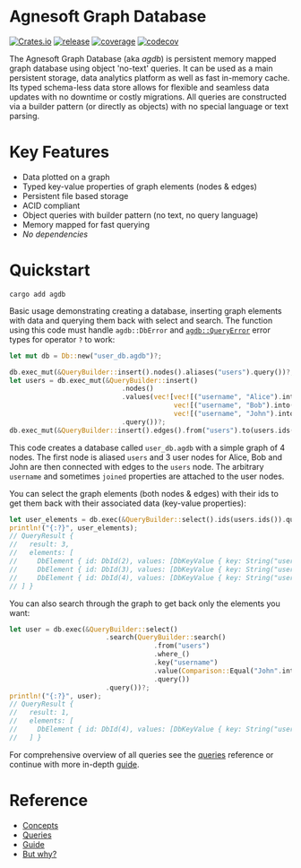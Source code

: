 # Agnesoft Graph Database

[![Crates.io](https://img.shields.io/crates/v/agdb)](https://crates.io/crates/agdb) [![release](https://github.com/agnesoft/agdb/actions/workflows/release.yaml/badge.svg)](https://github.com/agnesoft/agdb/actions/workflows/release.yaml) [![coverage](https://github.com/agnesoft/agdb/actions/workflows/coverage.yaml/badge.svg)](https://github.com/agnesoft/agdb/actions/workflows/coverage.yaml) [![codecov](https://codecov.io/gh/agnesoft/agdb/branch/main/graph/badge.svg?token=Z6YO8C3XGU)](https://codecov.io/gh/agnesoft/agdb)

The Agnesoft Graph Database (aka _agdb_) is persistent memory mapped graph database using object 'no-text' queries. It can be used as a main persistent storage, data analytics platform as well as fast in-memory cache. Its typed schema-less data store allows for flexible and seamless data updates with no downtime or costly migrations. All queries are constructed via a builder pattern (or directly as objects) with no special language or text parsing.

# Key Features

- Data plotted on a graph
- Typed key-value properties of graph elements (nodes & edges)
- Persistent file based storage
- ACID compliant
- Object queries with builder pattern (no text, no query language)
- Memory mapped for fast querying
- _No dependencies_

# Quickstart

```
cargo add agdb
```

Basic usage demonstrating creating a database, inserting graph elements with data and querying them back with select and search. The function using this code must handle `agdb::DbError` and [`agdb::QueryError`](docs/queries.md#queryerror) error types for operator `?` to work:

```Rust
let mut db = Db::new("user_db.agdb")?;

db.exec_mut(&QueryBuilder::insert().nodes().aliases("users").query())?;
let users = db.exec_mut(&QueryBuilder::insert()
                            .nodes()
                            .values(vec![vec![("username", "Alice").into(), ("joined", 2023).into()],
                                         vec![("username", "Bob").into(), ("joined", 2015).into()],
                                         vec![("username", "John").into()]])
                            .query())?;
db.exec_mut(&QueryBuilder::insert().edges().from("users").to(users.ids()).query())?;
```

This code creates a database called `user_db.agdb` with a simple graph of 4 nodes. The first node is aliased `users` and 3 user nodes for Alice, Bob and John are then connected with edges to the `users` node. The arbitrary `username` and sometimes `joined` properties are attached to the user nodes.

You can select the graph elements (both nodes & edges) with their ids to get them back with their associated data (key-value properties):

```Rust
let user_elements = db.exec(&QueryBuilder::select().ids(users.ids()).query())?;
println!("{:?}", user_elements);
// QueryResult {
//   result: 3,
//   elements: [
//     DbElement { id: DbId(2), values: [DbKeyValue { key: String("username"), value: String("Alice") }, DbKeyValue { key: String("joined"), value: Int(2023) }] },
//     DbElement { id: DbId(3), values: [DbKeyValue { key: String("username"), value: String("Bob") }, DbKeyValue { key: String("joined"), value: Int(2015) }] },
//     DbElement { id: DbId(4), values: [DbKeyValue { key: String("username"), value: String("John") }] }
// ] }
```

You can also search through the graph to get back only the elements you want:

```Rust
let user = db.exec(&QueryBuilder::select()
                        .search(QueryBuilder::search()
                                    .from("users")
                                    .where_()
                                    .key("username")
                                    .value(Comparison::Equal("John".into()))
                                    .query())
                        .query())?;
println!("{:?}", user);
// QueryResult {
//   result: 1,
//   elements: [
//     DbElement { id: DbId(4), values: [DbKeyValue { key: String("username"), value: String("John") }] }
//   ] }
```

For comprehensive overview of all queries see the [queries](docs/queries.md) reference or continue with more in-depth [guide](docs/guide.md).

# Reference

- [Concepts](docs/concepts.md)
- [Queries](docs/queries.md)
- [Guide](docs/guide.md)
- [But why?](docs/but_why.md)

